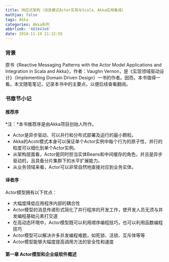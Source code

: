 ```yaml
---
title: 响应式架构（消息模式Actor实现与Scala、Akka应用集成）
mathjax: false
tags: Akka
categories: Akka系列
abbrlink: '483443e6'
date: 2018-11-19 21:12:55
---
```


### 背景
原书《Reactive Messaging Patterns with the Actor Model Applications and Integration in Scala and Akka》，作者：Vaughn Vernon，是《实现领域驱动设计》（Implementing Domain Driven Design）一书的作者。因而，本书值得一看。本文随笔笔记，记录本书中的主要点，以便后续查看翻阅。

### 书章节小记
#### 推荐序
*注：*本书推荐序是由Akka项目创始人所作。
- Actor是异步驱动、可以并行和分布式部署及运行的最小颗粒。
- Akka的Acotr模式本身可以保证单个Actor实例中每个行为的原子性，并行的粒度可以细化到单个Actor实例。
- 从架构层面看，Actor能同时担当实体Beans和中间缓存的角色，并且是异步驱动的，且具备分片集群下的水平扩展能力。
- 从业务领域来看，Actor可以非常自然地直接对应到业务实体。

#### 译者序
Actor模型拥有以下优点：
- 大幅度降低应用程序内部的耦合性
- Actor模型的消息传递形式简化了并行程序的开发工作，使开发人员无须与并发编程基础元素打交道
- 在高动态环境中，Actor模型既可以利用顺序编程技巧，也可以利用函数编程技巧
- Actor模型可以解决许多并发编程难题，如死锁、活锁、互斥体等等
- Actor模型能够大幅度提高调用方法的安全性和速度

#### 第一章 Actor模型和企业级软件概述


